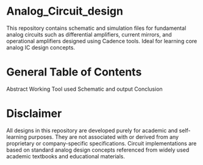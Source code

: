 # Analog_Circuit_design
This repository contains schematic and simulation files for fundamental analog circuits such as differential amplifiers, current mirrors, and operational amplifiers designed using Cadence tools. Ideal for learning core analog IC design concepts.
# General Table of Contents
Abstract
Working
Tool used
Schematic and output
Conclusion
# Disclaimer
All designs in this repository are developed purely for academic and self-learning purposes. They are not associated with or derived from any proprietary or company-specific specifications. Circuit implementations are based on standard analog design concepts referenced from widely used academic textbooks and educational materials.
